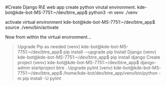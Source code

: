 #Create Django R\E web app 
create python virutal environment.
kde-bot@kde-bot-MS-7751:~/dev/btre_app$ python3 -m venv ./venv

activate virtual environment
kde-bot@kde-bot-MS-7751:~/dev/btre_app$ source ./venv/bin/activate

Now from within the virtual environment...
>Upgrade Pip as needed
(venv) kde-bot@kde-bot-MS-7751:~/dev/btre_app$ pip install --upgrade pip
>Install Django
(venv) kde-bot@kde-bot-MS-7751:~/dev/btre_app$ pip install django
>Create project 
(venv) kde-bot@kde-bot-MS-7751:~/dev/btre_app$ django-admin startproject btre .
>Upgrade pylint
(venv) kde-bot@kde-bot-MS-7751:~/dev/btre_app$ /home/kde-bot/dev/btre_app/venv/bin/python -m pip install -U pylint